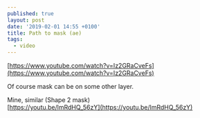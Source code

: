 ```yaml
---
published: true
layout: post
date: '2019-02-01 14:55 +0100'
title: Path to mask (ae)
tags:
  - video
---
```

[https://www.youtube.com/watch?v=Iz2GRaCveFs](https://www.youtube.com/watch?v=Iz2GRaCveFs)

Of course mask can be on some other layer.

Mine, similar (Shape 2 mask)  
[https://youtu.be/lmRdHQ_56zY](https://youtu.be/lmRdHQ_56zY)
